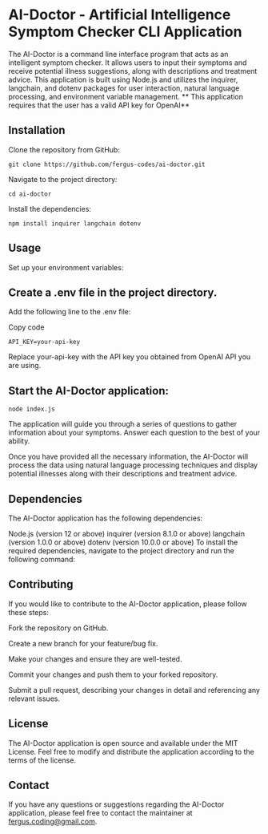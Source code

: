 # AI-Doctor - Artificial Intelligence Symptom Checker CLI Application

The AI-Doctor is a command line interface program that acts as an intelligent symptom checker. It allows users to input their symptoms and receive potential illness suggestions, along with descriptions and treatment advice. This application is built using Node.js and utilizes the inquirer, langchain, and dotenv packages for user interaction, natural language processing, and environment variable management. ** This application requires that the user has a valid API key for OpenAI**

## Installation 
Clone the repository from GitHub:
```
git clone https://github.com/fergus-codes/ai-doctor.git
```

Navigate to the project directory:

```cd ai-doctor```

Install the dependencies:

```npm install inquirer langchain dotenv```

## Usage
Set up your environment variables:

## Create a .env file in the project directory.
Add the following line to the .env file:

Copy code

```API_KEY=your-api-key```

Replace your-api-key with the API key you obtained from OpenAI API you are using.

## Start the AI-Doctor application:

```node index.js```

The application will guide you through a series of questions to gather information about your symptoms. Answer each question to the best of your ability.

Once you have provided all the necessary information, the AI-Doctor will process the data using natural language processing techniques and display potential illnesses along with their descriptions and treatment advice.

## Dependencies

The AI-Doctor application has the following dependencies:

Node.js (version 12 or above)
inquirer (version 8.1.0 or above)
langchain (version 1.0.0 or above)
dotenv (version 10.0.0 or above)
To install the required dependencies, navigate to the project directory and run the following command:

## Contributing

If you would like to contribute to the AI-Doctor application, please follow these steps:

Fork the repository on GitHub.

Create a new branch for your feature/bug fix.

Make your changes and ensure they are well-tested.

Commit your changes and push them to your forked repository.

Submit a pull request, describing your changes in detail and referencing any relevant issues.

## License
The AI-Doctor application is open source and available under the MIT License. Feel free to modify and distribute the application according to the terms of the license.

## Contact
If you have any questions or suggestions regarding the AI-Doctor application, please feel free to contact the maintainer at fergus.coding@gmail.com.
